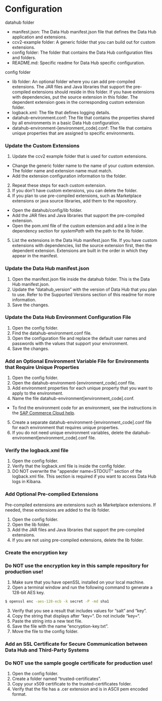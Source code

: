 
# Configuration

datahub folder
- manifest.json: The Data Hub manifest.json file that defines the Data Hub application and extensions.
- ccv2-example folder: A generic folder that you can build out for custom extensions.
- config folder: The folder that contains the Data Hub configuration files and folders.
- README.md: Specific readme for Data Hub specific configuration.

config folder
- lib folder: An optional folder where you can add pre-compiled extensions.  The JAR files and Java libraries that support the pre-compiled extensions should reside in this folder. If you have extensions with dependencies, put the source extension in this folder. The dependent extension goes in the corresponding custom extension folder.
- logback.xml: The file that defines logging details.
- datahub-environment.conf: The file that contains the properties shared by all environments in a basic Data Hub configuration.
- datahub-environment-[environment_code].conf: The file that contains unique properties that are assigned to specific environments.

### Update the Custom Extensions

1. Update the ccv2 example folder that is used for custom extensions.
 - Change the generic folder name to the name of your custom extension. The folder name and extension name must match.
 - Add the extension configuration information to the folder.
2. Repeat these steps for each custom extension.
3. If you don’t have custom extensions, you can delete the <custom-extension> folder.
4. If you plan to use pre-compiled extensions, such as Marketplace extensions or java source libraries, add them to the repository.
  - Open the datahub/config/lib folder.
  - Add the JAR files and Java libraries that support the pre-compiled extension.
  - Open the pom.xml file of the custom extension and add a line in the dependency section for *systemPath* with the path to the lib folder. 
 5. List the extensions in the Data Hub manifest.json file. If you have custom extensions with dependencies, list the source extension first, then the dependent extension. Extensions are built in the order in which they appear in the manifest.

### Update the Data Hub manifest.json

1. Open the manifest.json file inside the datahub folder.  This is the Data Hub manifest.json. 
2. Update the “datahub_version” with the version of Data Hub that you plan to use. Refer to the Supported Versions section of this readme for more information.
3. Save the changes.

### Update the Data Hub Environment Configuration File

1. Open the config folder.
2. Find the datahub-environment.conf file.
3. Open the configuration file and replace the default user names and passwords with the values that support your environment.
4. Save the changes. 

### Add an Optional Environment Variable File for Environments that Require Unique Properties

1. Open the config folder.
2. Open the datahub-environment-\[environment_code\].conf file.
3. Add environment properties for each unique property that you want to apply to the environment.
4. Name the file datahub-environment\[environment_code\].conf.
 - To find the environment code for an environment, see the instructions in the [SAP Commerce Cloud help](https://help.sap.com/viewer/0fa6bcf4736c46f78c248512391eb467/SHIP/en-US/1f6dfab4981347db8ab221acaf37960f.html).
5. Create a separate datahub-environment-\[environment_code\].conf file for each environment that requires unique properties.
6. If you do not need unique environment variables, delete the datahub-environment\[environment_code\].conf file.

### Verify the logback.xml file

1. Open the config folder.
2. Verify that the logback.xml file is inside the config folder.
3. DO NOT overwrite the "appender name=STDOUT" section of the logback.xml file.  This section is required if you want to access Data Hub logs in Kibana.

### Add Optional Pre-complied Extensions

Pre-compiled extensions are extensions such as Marketplace extensions.  If needed, these extensions are added to the lib folder. 

1. Open the config folder.
2. Open the lib folder.
3. Add the JAR files and Java libraries that support the pre-compiled extensions. 
4. If you are not using pre-compiled extensions, delete the lib folder.

### Create the encryption key
### **Do NOT use the encryption key in this sample repository for production use!**

1. Make sure that you have openSSL installed on your local machine.
2. Open a terminal window and run the following command to generate a 128-bit AES key.

```bash
$ openssl enc -aes-128-ecb -k secret -P -md sha1
```

3. Verify that you see a result that includes values for “salt” and “key”.
4. Copy the string that displays after “key=“.  Do not include “key=“.
5. Paste the string into a new text file.
6. Save the file with the name “encryption-key.txt”.
7. Move the file to the config folder.

### Add an SSL Certificate for Secure Communication between Data Hub and Third-Party Systems
### **Do NOT use the sample google certificate for production use!**

1. Open the config folder.
2. Create a folder named “trusted-certificates”.
3. Copy your x509 certificate to the trusted-certificates folder.  
4. Verify that the file has a .cer extension and is in ASCII pem encoded format.
